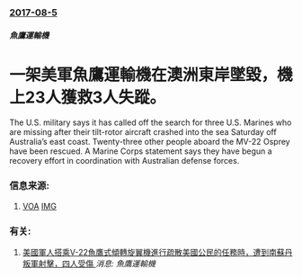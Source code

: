 ### [2017-08-5](/news/2017/08/5/index.md)

##### 魚鷹運輸機
# 一架美軍魚鷹運輸機在澳洲東岸墜毀，機上23人獲救3人失蹤。 

The U.S. military says it has called off the search for three U.S. Marines who are missing after their tilt-rotor aircraft crashed into the sea Saturday off Australia’s east coast. Twenty-three other people aboard the MV-22 Osprey have been rescued. A Marine Corps statement says they have begun a recovery effort in coordination with Australian defense forces.


### 信息来源:

1. [VOA](https://www.voanews.com/a/us-military-calls-off-search-for-missing-marines/3974186.html) [IMG](https://media.voltron.voanews.com/Drupal/01live-166/2019-04/5B28D7ED-DB36-4B74-A6C4-D27597361D16.jpg)

### 有关:

1. [ 美國軍人搭乘V-22魚鷹式傾轉旋翼機進行疏散美國公民的任務時，遭到南蘇丹叛軍射擊，四人受傷 ](/zh/news/2013/12/21/美國軍人搭乘V-22魚鷹式傾轉旋翼機進行疏散美國公民的任務時-遭到南蘇丹叛軍射擊-四人受傷.md) _消息: 魚鷹運輸機_
